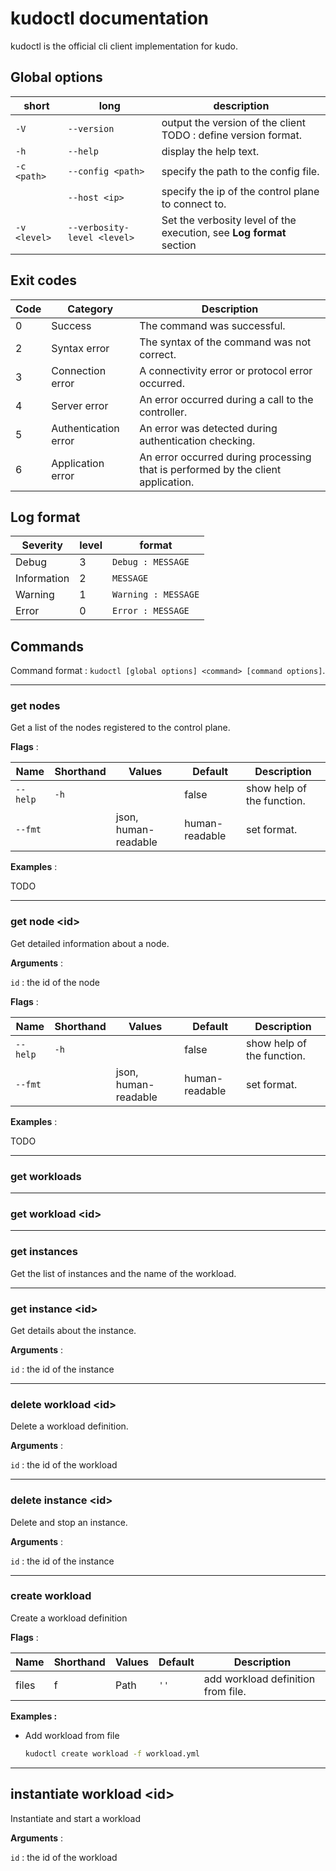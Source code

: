 # kudoctl documentation

kudoctl is the official cli client implementation for kudo.

## Global options

| short        | long                        | description                                                          |
| ------------ | --------------------------- | -------------------------------------------------------------------- |
| `-V`         | `--version`                 | output the version of the client TODO : define version format.       |
| `-h`         | `--help`                    | display the help text.                                               |
| `-c <path>`  | `--config <path>`           | specify the path to the config file.                                 |
|              | `--host <ip>`               | specify the ip of the control plane to connect to.                   |
| `-v <level>` | `--verbosity-level <level>` | Set the verbosity level of the execution, see **Log format** section |

## Exit codes

| Code | Category             | Description                                                                      |
| ---- | -------------------- | -------------------------------------------------------------------------------- |
| 0    | Success              | The command was successful.                                                      |
| 2    | Syntax error         | The syntax of the command was not correct.                                       |
| 3    | Connection error     | A connectivity error or protocol error occurred.                                 |
| 4    | Server error         | An error occurred during a call to the controller.                               |
| 5    | Authentication error | An error was detected during authentication checking.                            |
| 6    | Application error    | An error occurred during processing that is performed by the client application. |

## Log format

| Severity    | level | format              |
| ----------- | ----- | ------------------- |
| Debug       | 3     | `Debug : MESSAGE`   |
| Information | 2     | `MESSAGE`           |
| Warning     | 1     | `Warning : MESSAGE` |
| Error       | 0     | `Error : MESSAGE`   |

## Commands

Command format : `kudoctl [global options] <command> [command options]`.

---

### get nodes

Get a list of the nodes registered to the control plane.

**Flags** :

| Name     | Shorthand | Values               | Default        | Description                |
| -------- | --------- | -------------------- | -------------- | -------------------------- |
| `--help` | `-h`      |                      | false          | show help of the function. |
| `--fmt`  |           | json, human-readable | human-readable | set format.                |

**Examples** :

TODO

---

### get node \<id\>

Get detailed information about a node.

**Arguments** :

`id` : the id of the node

**Flags** :

| Name     | Shorthand | Values               | Default        | Description                |
| -------- | --------- | -------------------- | -------------- | -------------------------- |
| `--help` | `-h`      |                      | false          | show help of the function. |
| `--fmt`  |           | json, human-readable | human-readable | set format.                |

**Examples** :

TODO

---

### get workloads

---

### get workload \<id\>

---

### get instances

Get the list of instances and the name of the workload.

---

### get instance \<id\>

Get details about the instance.

**Arguments** :

`id` : the id of the instance

---

### delete workload \<id\>

Delete a workload definition.

**Arguments** :

`id` : the id of the workload

---

### delete instance \<id\>

Delete and stop an instance.

**Arguments** :

`id` : the id of the instance

---

### create workload

Create a workload definition

**Flags** :

| Name  | Shorthand | Values | Default | Description                        |
| ----- | --------- | ------ | ------- | ---------------------------------- |
| files | f         | Path   | `''`    | add workload definition from file. |


**Examples :**

- Add workload from file
  
  ```sh
  kudoctl create workload -f workload.yml
  ```

---

## instantiate workload \<id\>

Instantiate and start a workload

**Arguments** :

`id` : the id of the workload
